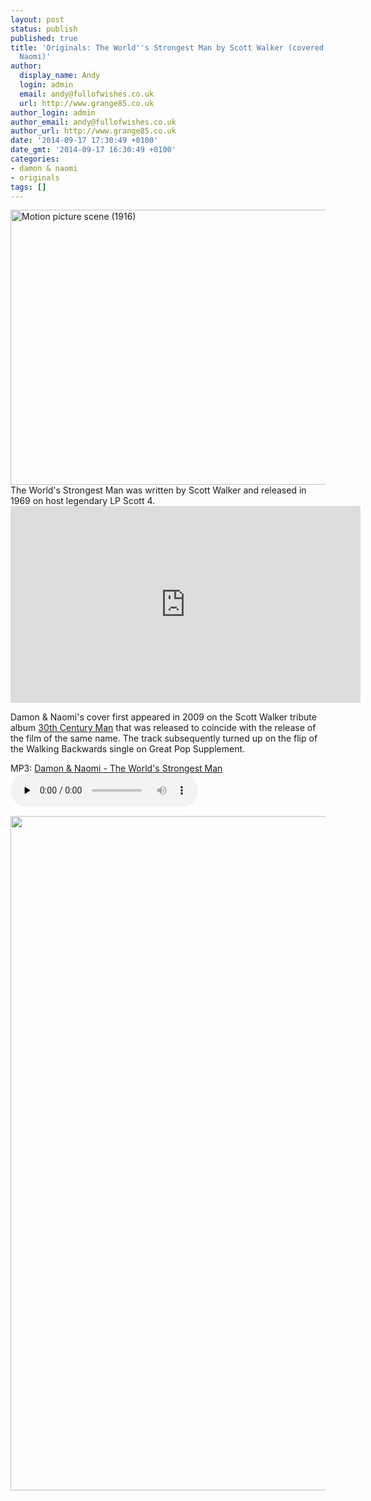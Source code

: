 ```yaml
---
layout: post
status: publish
published: true
title: 'Originals: The World''s Strongest Man by Scott Walker (covered by Damon and
  Naomi)'
author:
  display_name: Andy
  login: admin
  email: andy@fullofwishes.co.uk
  url: http://www.grange85.co.uk
author_login: admin
author_email: andy@fullofwishes.co.uk
author_url: http://www.grange85.co.uk
date: '2014-09-17 17:30:49 +0100'
date_gmt: '2014-09-17 16:30:49 +0100'
categories:
- damon & naomi
- originals
tags: []
---
```

<p><a href="https://www.flickr.com/photos/floridamemory/3798096297" title="Motion picture scene (1916) by Florida Memory, on Flickr"><img class="aligncenter" src="https://farm3.staticflickr.com/2634/3798096297_fb71f075fe_o.jpg" width="600" height="440" alt="Motion picture scene (1916)"></a><br />
The World's Strongest Man was written by Scott Walker and released in 1969 on host legendary LP Scott 4.<br />
<iframe width="560" height="315" src="https://www.youtube.com/embed/IMtQsaKQU_E" frameborder="0" allowfullscreen></iframe>
<p>Damon & Naomi's cover first appeared in 2009 on the Scott Walker tribute album <a href="/database/release/30-century-man/" title="30 Century Man">30th Century Man</a> that was released to coincide with the release of the film of the same name. The track subsequently turned up on the flip of the Walking Backwards single on Great Pop Supplement.</p>
<p>MP3: <a href="http://media.fullofwishes.co.uk.s3.amazonaws.com/03-damon_and_naomi/audio/damon-and-naomi-the-worlds-strongest-man.mp3">Damon & Naomi - The World's Strongest Man</a><audio src="http://media.fullofwishes.co.uk.s3.amazonaws.com/03-damon_and_naomi/audio/damon-and-naomi-the-worlds-strongest-man.mp3" preload="none" controls /></p>
<p><img src="http://media.fullofwishes.co.uk/03-damon_and_naomi/sleeves/dan_walking-backwards_f_001.jpg" width="1073" height="1079" class="aligncenter" /></p>
